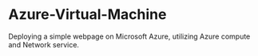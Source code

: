 # Azure-Virtual-Machine
Deploying a simple webpage on Microsoft Azure, utilizing Azure compute and Network service. 
